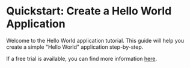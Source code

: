 # Quickstart: Create a Hello World Application

Welcome to the Hello World application tutorial. This guide will help you create a simple "Hello World" application step-by-step.

If a free trial is available, you can find more information [here](#).
